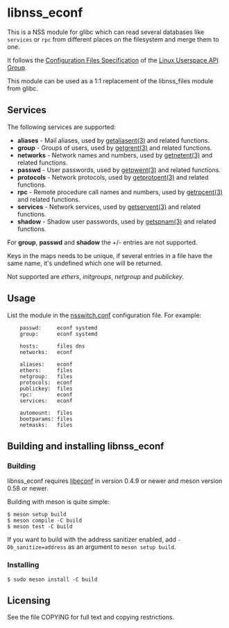 # libnss_econf

This is a NSS module for glibc which can read several databases like
`services` or `rpc` from different places on the filesystem and merge
them to one.

It follows the [Configuration Files Specification](https://github.com/uapi-group/specifications/blob/main/specs/configuration_files_specification.md) of the
[Linux Userspace API Group](https://uapi-group.org/).

This module can be used as a 1:1 replacement of the libnss_files module from glibc.

## Services

The following services are supported:

  * **aliases** - Mail aliases, used by [getaliasent(3)](https://manpages.opensuse.org/getaliasent.3) and related functions.
  * **group** - Groups of users, used by [getgrent(3)](https://manpages.opensuse.org/getgrent.3) and related functions.
  * **networks** - Network names and numbers, used by [getnetent(3)](https://manpages.opensuse.org/getnetent.3) and related functions.
  * **passwd** - User passwords, used by [getpwent(3)](https://manpages.opensuse.org/getpwent.3) and related functions.
  * **protocols** - Network protocols, used by [getprotoent(3)](https://manpages.opensuse.org/getprotoent.3) and related functions.
  * **rpc** - Remote procedure call names and numbers, used by [getrpcent(3)](https://manpages.opensuse.org/getrpcent.3) and related functions.
  * **services** - Network services, used by [getservent(3)](https://manpages.opensuse.org/getservent.3) and related functions.
  * **shadow** - Shadow user passwords, used by [getspnam(3)](https://manpages.opensuse.org/getspnam.3) and related functions.


For **group**, **passwd** and **shadow** the +/- entries are not supported.

Keys in the maps needs to be unique, if several entries in a file have the same name, it's undefined which one will be returned.

Not supported are *ethers*, *initgroups*, *netgroup* and *publickey*.

## Usage

List the module in the [nsswitch.conf](https://manpages.opensuse.org/nsswitch.conf) configuration file.
For example:

```
    passwd:     econf systemd
    group:      econf systemd

    hosts:      files dns
    networks:   econf

    aliases:    econf
    ethers:     files
    netgroup:   files
    protocols:  econf
    publickey:  files
    rpc:        econf
    services:   econf

    automount:  files
    bootparams: files
    netmasks:   files

```

## Building and installing libnss_econf

### Building

libnss_econf requires [libeconf](https://manpages.opensuse.org/libeconf) in
version 0.4.9 or newer and meson version 0.58 or newer.

Building with meson is quite simple:

```shell
$ meson setup build
$ meson compile -C build
$ meson test -C build
```

If you want to build with the address sanitizer enabled, add
`-Db_sanitize=address` as an argument to `meson setup build`.

### Installing

```shell
$ sudo meson install -C build
```

## Licensing

See the file COPYING for full text and copying restrictions.
